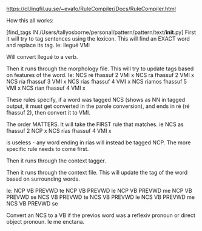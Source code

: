 https://cl.lingfil.uu.se/~evafo/RuleCompiler/Docs/RuleCompiler.html

How this all works:

[find_tags IN /Users/tallyosborne/personal/pattern/pattern/text/__init__.py]
First it will try to tag sentences using the lexicon.
  This will find an EXACT word and replace its tag.
  Ie: 
  llegué VMI

  Will convert llegué to a verb.

Then it runs through the morphology file.
  This will try to update tags based on features of the word.
  Ie:
  NCS ré fhassuf 2 VMI x
  NCS rá fhassuf 2 VMI x
  NCS ría fhassuf 3 VMI x
  NCS rías fhassuf 4 VMI x
  NCS ríamos fhassuf 5 VMI x
  NCS rían fhassuf 4 VMI x

  These rules specify, if a word was tagged NCS (shows as NN in tagged output, it must get converted in the parole conversion), and ends in ré (ré fhassuf 2), then convert it to VMI.

  The order MATTERS.  It will take the FIRST rule that matches.
  ie
  NCS ­as fhassuf 2 NCP x
  NCS rías fhassuf 4 VMI x

  is useless - any word ending in rías will instead be tagged NCP.  The more specific rule needs to come first.


Then it runs through the context tagger.


Then it runs through the context file.
  This will update the tag of the word based on surrounding words.

  Ie:
  NCP VB PREVWD te
  NCP VB PREVWD le
  NCP VB PREVWD me
  NCP VB PREVWD se
  NCS VB PREVWD te
  NCS VB PREVWD le
  NCS VB PREVWD me
  NCS VB PREVWD se

  Convert an NCS to a VB if the previos word was a reflexiv pronoun or direct object pronoun.
  Ie me enctana.